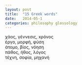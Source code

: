 ```yaml
---
layout: post
title:  "15 Greek words"
date:   2014-05-1 
categories: philosophy glossology
---
```


χάος, γέννεσις, xρόνος  
έργο, μορφή, φύση  
άτομο, βίος, νόηση  
πάθος, ήθος, λόγος  
τέχνη, σοφία, μηχανή
